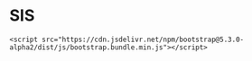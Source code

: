 # SIS
<!DOCTYPE html>
<html lang="en">
<head>
  <meta charset="UTF-8">
  <meta name="viewport" content="width=device-width, initial-scale=1.0">
  <title>Welcome to School</title>
  <link rel="styles" href="https://cdn.jsdelivr.net/npm/bootstrap@5.3.0-alpha2/dist/css/bootstrap.min.css">
  <link rel="stylesheet" href="css/style.css">
</head>
<body>
  <style>
	background-image: url("2heads.png");
	background-image: no-repeat;
	background-attachment: fixed;
	background-size: cover;
}
</style>
  <div class="black-fill">
  </div>

    <script src="https://cdn.jsdelivr.net/npm/bootstrap@5.3.0-alpha2/dist/js/bootstrap.bundle.min.js"></script>

</body>
</html>
 
